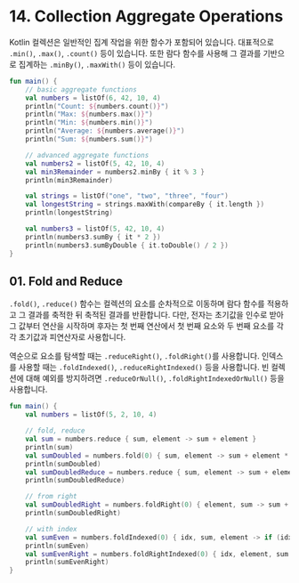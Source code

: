 # 14. Collection Aggregate Operations

Kotlin 컬렉션은 일반적인 집계 작업을 위한 함수가 포함되어 있습니다.
대표적으로 `.min()`, `.max()`, `.count()` 등이 있습니다.
또한 람다 함수를 사용해 그 결과를 기반으로 집계하는 `.minBy()`, `.maxWith()` 등이 있습니다.

```kotlin
fun main() {
    // basic aggregate functions
    val numbers = listOf(6, 42, 10, 4)
    println("Count: ${numbers.count()}")
    println("Max: ${numbers.max()}")
    println("Min: ${numbers.min()}")
    println("Average: ${numbers.average()}")
    println("Sum: ${numbers.sum()}")

    // advanced aggregate functions
    val numbers2 = listOf(5, 42, 10, 4)
    val min3Remainder = numbers2.minBy { it % 3 }
    println(min3Remainder)

    val strings = listOf("one", "two", "three", "four")
    val longestString = strings.maxWith(compareBy { it.length })
    println(longestString)

    val numbers3 = listOf(5, 42, 10, 4)
    println(numbers3.sumBy { it * 2 })
    println(numbers3.sumByDouble { it.toDouble() / 2 })
}
```

## 01. Fold and Reduce

`.fold()`, `.reduce()` 함수는 컬렉션의 요소를 순차적으로 이동하며 람다 함수를 적용하고 그 결과를 축적한 뒤 축적된 결과를 반환합니다.
다만, 전자는 초기값을 인수로 받아 그 값부터 연산을 시작하며 후자는 첫 번째 연산에서 첫 번째 요소와 두 번째 요소를 각각 초기값과 피연산자로 사용합니다.

역순으로 요소를 탐색할 때는 `.reduceRight()`, `.foldRight()`를 사용합니다.
인덱스를 사용할 때는 `.foldIndexed()`, `.reduceRightIndexed()` 등을 사용합니다.
빈 컬렉션에 대해 예외를 방지하려면 `.reduceOrNull()`, `.foldRightIndexedOrNull()` 등을 사용합니다.

```kotlin
fun main() {
    val numbers = listOf(5, 2, 10, 4)

    // fold, reduce
    val sum = numbers.reduce { sum, element -> sum + element }
    println(sum)
    val sumDoubled = numbers.fold(0) { sum, element -> sum + element * 2 }
    println(sumDoubled)
    val sumDoubledReduce = numbers.reduce { sum, element -> sum + element * 2 }
    println(sumDoubledReduce)

    // from right
    val sumDoubledRight = numbers.foldRight(0) { element, sum -> sum + element * 2 }
    println(sumDoubledRight)

    // with index
    val sumEven = numbers.foldIndexed(0) { idx, sum, element -> if (idx % 2 == 0) sum + element else sum }
    println(sumEven)
    val sumEvenRight = numbers.foldRightIndexed(0) { idx, element, sum -> if (idx % 2 == 0) sum + element else sum }
    println(sumEvenRight)
}
```
